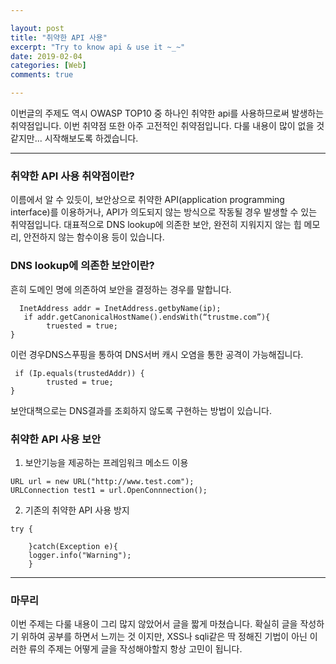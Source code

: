 ```yaml
---

layout: post
title: "취약한 API 사용"
excerpt: "Try to know api & use it ~_~"
date: 2019-02-04
categories: [Web]
comments: true 

---
```


이번글의 주제도 역시 OWASP TOP10 중 하나인 취약한 api를 사용하므로써 발생하는 취약점입니다. 이번 취약점 또한 아주 고전적인 취약점입니다. 다룰 내용이 많이 없을 것 같지만... 시작해보도록 하겠습니다. 

------

### 취약한 API 사용 취약점이란?

이름에서 알 수 있듯이, 보안상으로 취약한 API(application programming interface)를 이용하거나, API가 의도되지 않는 방식으로 작동될 경우 발생할 수 있는 취약점입니다. 대표적으로 DNS lookup에 의존한 보안, 완전히 지워지지 않는 힙 메모리, 안전하지 않는 함수이용 등이 있습니다. 

### DNS lookup에 의존한 보안이란?

흔히 도메인 명에 의존하여 보안을 결정하는 경우를 말합니다. 

```
  InetAddress addr = InetAddress.getbyName(ip);
   if addr.getCanonicalHostName().endsWith(“trustme.com”){
 		truested = true;
}
```

이런 경우DNS스푸핑을 통하여 DNS서버 캐시 오염을 통한 공격이 가능해집니다.

```
 if (Ip.equals(trustedAddr)) {
 		trusted = true;
}
```

보안대책으로는 DNS결과를 조회하지 않도록 구현하는 방법이 있습니다. 

### 취약한 API 사용 보안

1. 보안기능을 제공하는 프레임워크 메소드 이용

```
URL url = new URL("http://www.test.com");
URLConnection test1 = url.OpenConnnection();
```

2. 기존의 취약한 API 사용 방지

```
try {

	}catch(Exception e){
    logger.info("Warning");
    }
```

------

### 마무리 

이번 주제는 다룰 내용이 그리 많지 않았어서 글을 짧게 마쳤습니다.  확실히 글을 작성하기 위하여 공부를 하면서 느끼는 것 이지만, XSS나 sqli같은 딱 정해진 기법이 아닌 이러한 류의 주제는 어떻게 글을 작성해야할지 항상 고민이 됩니다. 